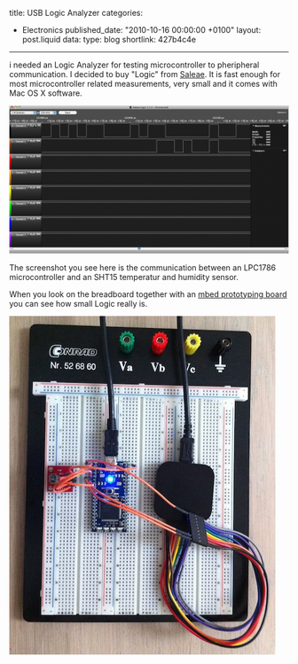 title: USB Logic Analyzer
categories:
  - Electronics
published_date: "2010-10-16 00:00:00 +0100"
layout: post.liquid
data:
  type: blog
  shortlink: 427b4c4e
---
i needed an Logic Analyzer for testing microcontroller to pheripheral communication. I decided to buy "Logic" from [Saleae](http://www.saleae.com).
It is fast enough for most microcontroller related measurements, very small and it comes with Mac OS X software.

<!-- more -->

![Saleae Logic Analyzer](logicanalyzer2.png)

The screenshot you see here is the communication between an LPC1786 microcontroller and an SHT15 temperatur and humidity sensor.

When you look on the breadboard together with an [mbed prototyping board](http://mbed.org) you can see how small Logic really is.

![Saleae Logic Analyzer](logicanalyzer1.jpg)

